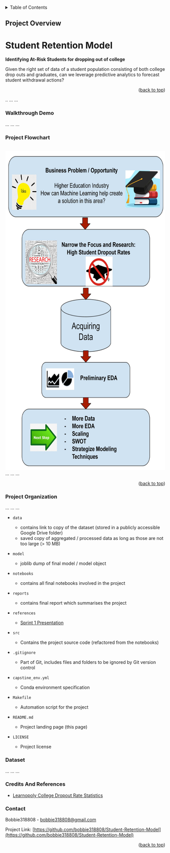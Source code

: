 <a name="readme-top"></a>


<details>
  <summary>Table of Contents</summary>
  <ol>
    <li>
      <a href="#project-overview">Project Overview</a>
    </li>
    <li><a href="#project-flowchart">Project Flowchart</a></li>
    <li><a href="#dataset">Dataset</a></li>
    <li><a href="#credits-and-references">Credits And References</a></li>
  </ol>
</details>



<!-- Project Overview -->
## Project Overview

Student Retention Model
=========================

**Identifying At-Risk Students for dropping out of college**

Given the right set of data of a student population consisting of both college drop outs and graduates, can we leverage predictive analytics to forecast student withdrawal actions?

<p align="right">(<a href="#readme-top">back to top</a>)</p>
.. 
...
...

### Walkthrough Demo

...
...
...

### Project Flowchart
<br />
<div align="center">
  <a href="https://github.com/othneildrew/Best-README-Template">
    <img src="images/ProjectWorkFlow.jpg" width="600" height="1000">
    </a>
</div>
...
...
...

<p align="right">(<a href="#readme-top">back to top</a>)</p>


### Project Organization

...
...
...

* `data` 
    - contains link to copy of the dataset (stored in a publicly accessible Google Drive folder)
    - saved copy of aggregated / processed data as long as those are not too large (> 10 MB)

* `model`
    - joblib dump of final model / model object

* `notebooks`
    - contains all final notebooks involved in the project

* `reports`
    - contains final report which summarises the project

* `references`
    - [Sprint 1 Presentation](CapstoneSprint1StudentRetentionModel.pptx)

* `src`
    - Contains the project source code (refactored from the notebooks)

* `.gitignore`
    - Part of Git, includes files and folders to be ignored by Git version control

* `capstine_env.yml`
    - Conda environment specification

* `Makefile`
    - Automation script for the project

* `README.md`
    - Project landing page (this page)

* `LICENSE`
    - Project license

### Dataset
... ... ...

### Credits And References

* [Learnopoly College Dropout Rate Statistics](https://learnopoly.com/college-dropout-rate/)



<!-- CONTACT -->
### Contact
Bobbie318808 - bobbie318808@gmail.com

Project Link: [https://github.com/bobbie318808/Student-Retention-Model](https://github.com/bobbie318808/Student-Retention-Model)


<p align="right">(<a href="#readme-top">back to top</a>)</p>

